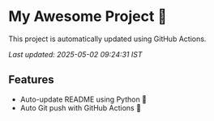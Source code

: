 # My Awesome Project 🚀

This project is automatically updated using GitHub Actions.

_Last updated: 2025-05-02 09:24:31 IST_

## Features
- Auto-update README using Python 🐍
- Auto Git push with GitHub Actions 🤖
